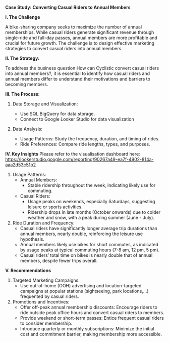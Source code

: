**Case Study: Converting Casual Riders to Annual Members**

**I. The Challenge**

A bike-sharing company seeks to maximize the number of annual memberships. While casual riders generate significant revenue through single-ride and full-day passes, annual members are more profitable and crucial for future growth. The challenge is to design effective marketing strategies to convert casual riders into annual members.

**II. The Strategy:**

To address the business question How can Cyclistic convert casual riders into annual members?, it is essential to identify how casual riders and annual members differ to understand their motivations and barriers to becoming members.

**III. The Process**:

1. Data Storage and Visualization:
    * Use SQL BigQuery for data storage.
    * Connect to Google Looker Studio for data visualization

2. Data Analysis:
    * Usage Patterns: Study the frequency, duration, and timing of rides.
    * Ride Preferences: Compare ride lengths, types, and purposes.

**IV. Key Insights** 
Please refer to the visualisation dashboard here: https://lookerstudio.google.com/reporting/90267a49-ea7f-4902-814a-aaa2d53c51b2 
1. Usage Patterns:
    * Annual Members:
        * Stable ridership throughout the week, indicating likely use for commuting.
    * Casual Riders:
        * Usage peaks on weekends, especially Saturdays, suggesting leisure or sports activities.
        * Ridership drops in late months (October onwards) due to colder weather and snow, with a peak during summer (June - July).
2. Ride Duration and Frequency:
    * Casual riders have significantly longer average trip durations than annual members, nearly double, reinforcing the leisure use hypothesis.
    * Annual members likely use bikes for short commutes, as indicated by usage peaks at typical commuting hours (7-8 am, 12 pm, 5 pm).
    * Casual riders’ total time on bikes is nearly double that of annual members, despite fewer trips overall.

**V. Recommendations**
1. Targeted Marketing Campaigns:
    * Use out-of-home (OOH) advertising and location-targeted campaigns at popular stations (sightseeing, park locations,…) frequented by casual riders.
2. Promotions and Incentives:
    * Offer off-peak annual membership discounts: Encourage riders to ride outside peak office hours and convert casual riders to members.
    * Provide weekend or short-term passes: Entice frequent casual riders to consider membership.
    * Introduce quarterly or monthly subscriptions: Minimize the initial cost and commitment barrier, making membership more accessible.
